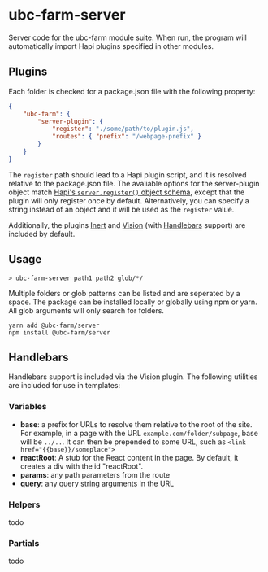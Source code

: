 # ubc-farm-server

Server code for the ubc-farm module suite. When run, the program will
automatically import Hapi plugins specified in other modules.

## Plugins
Each folder is checked for a package.json file with the following property:
```json
{
	"ubc-farm": {
		"server-plugin": {
			"register": "./some/path/to/plugin.js",
			"routes": { "prefix": "/webpage-prefix" }
		}
	}
}
```

The `register` path should lead to a Hapi plugin script, and it is resolved
relative to the package.json file. The avaliable options for the server-plugin
object match [Hapi's `server.register()` object schema](http://hapijs.com/api#serverregisterplugins-options-callback), except that
the plugin will only register once by default. Alternatively, you can specify
a string instead of an object and it will be used as the `register` value.

Additionally, the plugins [Inert](https://github.com/hapijs/<inert></inert>) and
[Vision](https://github.com/hapijs/vision)
(with [Handlebars](http://handlebarsjs.com) support) are included by default.

## Usage
```
> ubc-farm-server path1 path2 glob/*/
```
Multiple folders or glob patterns can be listed and are seperated by a space.
The package can be installed locally or globally using npm or yarn.
All glob arguments will only search for folders.

```
yarn add @ubc-farm/server
npm install @ubc-farm/server
```

## Handlebars
Handlebars support is included via the Vision plugin. The following utilities
are included for use in templates:

### Variables
+ **base**: a prefix for URLs to resolve them relative to the root of the site.
  For example, in a page with the URL `example.com/folder/subpage`, base will be
	`../..`. It can then be prepended to some URL,
	such as `<link href="{{base}}/someplace">`
+ **reactRoot**: A stub for the React content in the page. By default, it
  creates a div with the id "reactRoot".
+ **params**: any path parameters from the route
+ **query**: any query string arguments in the URL

### Helpers
todo

### Partials
todo
